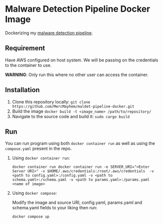 # Malware Detection Pipeline Docker Image
Dockerizing my [malware detection pipeline](https://github.com/MercMayhem/malware-detection-pipeline).

## Requirement
Have AWS configured on host system. We will be passing on the credentials to the container to use. 

**WARNING**: Only run this where no other user can access the container.

## Installation
1. Clone this repository locally: 
	`git clone https://github.com/MercMayhem/maldet-pipeline-docker.git`
2. Build the image
	`docker build -t <image_name> /path/to/repository/`
3. Navigate to the source code and build it:
	`sudo cargo build`
	
## Run
You can run program using both `docker container run` as well as using the `compose.yaml` present in the repo.

1. Using `docker container run`:

    ```
    docker container run docker container run -e SERVER_URI="<Enter Server URI>" -v $HOME/.aws/credentials:/root/.aws/credentials  -v <path to config.yaml>:/config.yaml -v <path to schema.yaml>:/schema.yaml -v <path to params.yaml>:/params.yaml <name of image>
    ```

2. Using `docker compose`:
	
	Modify the image and source URI, config.yaml, params.yaml and schema.yaml fields to your liking then run:
	```
	docker compose up
	```
